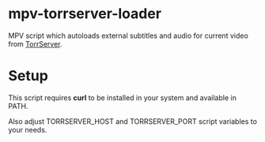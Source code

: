 # mpv-torrserver-loader

MPV script which autoloads external subtitles and audio for current video from [TorrServer](https://github.com/YouROK/TorrServer).

# Setup

This script requires **curl** to be installed in your system and available in PATH.

Also adjust TORRSERVER_HOST and TORRSERVER_PORT script variables to your needs.
